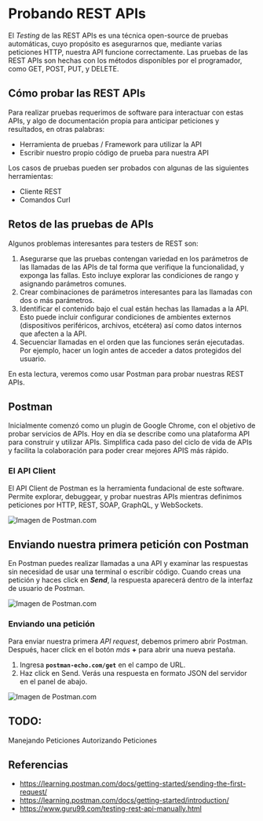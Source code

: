 # Probando REST APIs 

El *Testing* de las REST APIs es una técnica open-source de pruebas automáticas, cuyo propósito es asegurarnos que, mediante varias peticiones HTTP,  nuestra API funcione correctamente.
Las pruebas de las REST APIs son hechas con los métodos disponibles por el programador, como GET, POST, PUT, y DELETE.
 
## Cómo probar las REST APIs

Para realizar pruebas requerimos de software para interactuar con estas APIs, y algo de documentación propia para anticipar peticiones y resultados, en otras palabras:

- Herramienta de pruebas / Framework para utilizar la API
- Escribir nuestro propio código de prueba para nuestra API

Los casos de pruebas pueden ser probados con algunas de las siguientes herramientas:

- Cliente REST
- Comandos Curl

## Retos de las pruebas de APIs

Algunos problemas interesantes para testers de REST son:

 1. Asegurarse que las pruebas contengan variedad en los parámetros de las llamadas de las APIs de tal forma que verifique la funcionalidad, y exponga las fallas. Esto incluye explorar las condiciones de rango y asignando parámetros comunes.
 2. Crear combinaciones de parámetros interesantes para las llamadas con dos o más parámetros.
 3. Identificar el contenido bajo el cual están hechas las llamadas a la API. Esto puede incluir configurar condiciones de ambientes externos (dispositivos periféricos, archivos, etcétera) así como datos internos que afecten a la API.
 4. Secuenciar llamadas en el orden que las funciones serán ejecutadas. Por ejemplo, hacer un login antes de acceder a datos protegidos del usuario. 

En esta lectura, veremos como usar Postman para probar nuestras REST APIs.

## Postman

Inicialmente comenzó como un plugin de Google Chrome, con el objetivo de probar servicios de APIs. Hoy en día se describe como una plataforma API para construir y utilizar APIs. Simplifica cada paso del ciclo de vida de APIs y facilita la colaboración para poder crear mejores APIS más rápido.

### El API Client

El API Client de Postman es la herramienta fundacional de este software. Permite explorar, debuggear, y probar nuestras APIs mientras definimos peticiones por HTTP, REST, SOAP, GraphQL, y WebSockets.

![Imagen de Postman.com](https://assets.postman.com/postman-docs/postman-app-default-v8.jpg)

## Enviando nuestra primera petición con Postman

En Postman puedes realizar llamadas a una API y examinar las respuestas sin necesidad de usar una terminal o escribir código. Cuando creas una petición y haces click en ***Send***, la respuesta aparecerá dentro de la interfaz de usuario de Postman.

![Imagen de Postman.com](https://assets.postman.com/postman-docs/anatomy-of-a-request-v8.jpg)

### Enviando una petición

Para enviar nuestra primera *API request*, debemos primero abrir Postman. Después, hacer click en el botón *más*  **+** para abrir una nueva pestaña.

1. Ingresa **`postman-echo.com/get`** en el campo de URL.
2. Haz click en Send. Verás una respuesta en formato JSON del servidor en el panel de abajo.

![Imagen de Postman.com](https://assets.postman.com/postman-docs/first-request-sent-v8.jpg)


## TODO:
Manejando Peticiones
Autorizando Peticiones


## Referencias
- https://learning.postman.com/docs/getting-started/sending-the-first-request/
- https://learning.postman.com/docs/getting-started/introduction/
- https://www.guru99.com/testing-rest-api-manually.html